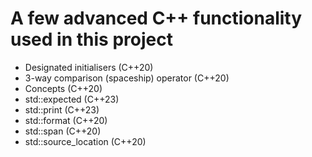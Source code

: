 # A few advanced C++ functionality used in this project

- Designated initialisers (C++20)
- 3-way comparison (spaceship) operator (C++20)
- Concepts (C++20)
- std::expected (C++23)
- std::print (C++23)
- std::format (C++20)
- std::span (C++20)
- std::source_location (C++20)
